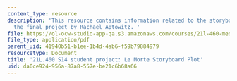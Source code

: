 ```yaml
---
content_type: resource
description: 'This resource contains information related to the storyboard plot for
  the final project by Rachael Aptowitz. '
file: https://ol-ocw-studio-app-qa.s3.amazonaws.com/courses/21l-460-medieval-literature-legends-of-arthur-fall-2013/da0ce924956a87a8557ebe21c6b68a66_MIT21L_460F13_Strybrd_Plot.pdf
file_type: application/pdf
parent_uid: 41940b51-b1ee-1b4d-4ab6-f59b79884979
resourcetype: Document
title: '21L.460 S14 student project: Le Morte Storyboard Plot'
uid: da0ce924-956a-87a8-557e-be21c6b68a66
---
```

